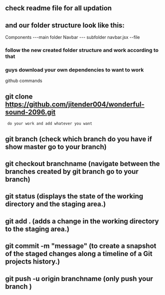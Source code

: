 ## check readme file for all updation 
## and our folder structure look like this:
   Components ---main folder
     Navbar ---  subfolder
       navbar.jsx --file
### follow the new created folder structure and work according to that
### guys download your own dependencies to want to work  


github commands

 ## git clone https://github.com/jitender004/wonderful-sound-2096.git
 
     do your work and add whatever you want
     
 ## git branch                (check which branch do you have if show master go to your branch)
 ## git checkout branchname  (navigate between the branches created by git branch go to your branch) 
 ## git status                  (displays the state of the working directory and the staging area.)
 ## git add .                 (adds a change in the working directory to the staging area.)
 ## git commit -m "message"    (to create a snapshot of the staged changes along a timeline of a Git projects history.)
 ## git push -u origin branchname  (only push your branch )
 
 
